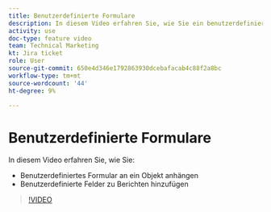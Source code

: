 ```yaml
---
title: Benutzerdefinierte Formulare
description: In diesem Video erfahren Sie, wie Sie ein benutzerdefiniertes Formular an ein Objekt anhängen und benutzerdefinierte Felder zu Berichten hinzufügen.
activity: use
doc-type: feature video
team: Technical Marketing
kt: Jira ticket
role: User
source-git-commit: 650e4d346e1792863930dcebafacab4c88f2a8bc
workflow-type: tm+mt
source-wordcount: '44'
ht-degree: 9%

---
```


# Benutzerdefinierte Formulare

In diesem Video erfahren Sie, wie Sie:

* Benutzerdefiniertes Formular an ein Objekt anhängen
* Benutzerdefinierte Felder zu Berichten hinzufügen

>[!VIDEO](https://video.tv.adobe.com/v/335173/?quality=12&learn=on)
